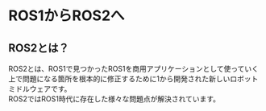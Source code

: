 # ROS1からROS2へ

## ROS2とは？
ROS2とは、ROS1で見つかったROS1を商用アプリケーションとして使っていく上で問題になる箇所を根本的に修正するために1から開発された新しいロボットミドルウェアです。  
ROS2ではROS1時代に存在した様々な問題点が解決されています。
